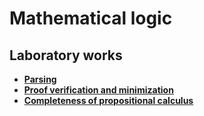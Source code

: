 # Mathematical logic

## Laboratory works

- **[Parsing](https://github.com/DMozhevitin/ITMO/tree/main/math-logic/TaskA)**
- **[Proof verification and minimization](https://github.com/DMozhevitin/ITMO/tree/main/math-logic/TaskB)**
- **[Сompleteness of propositional calculus](https://github.com/DMozhevitin/ITMO/tree/main/math-logic/TaskD)**
